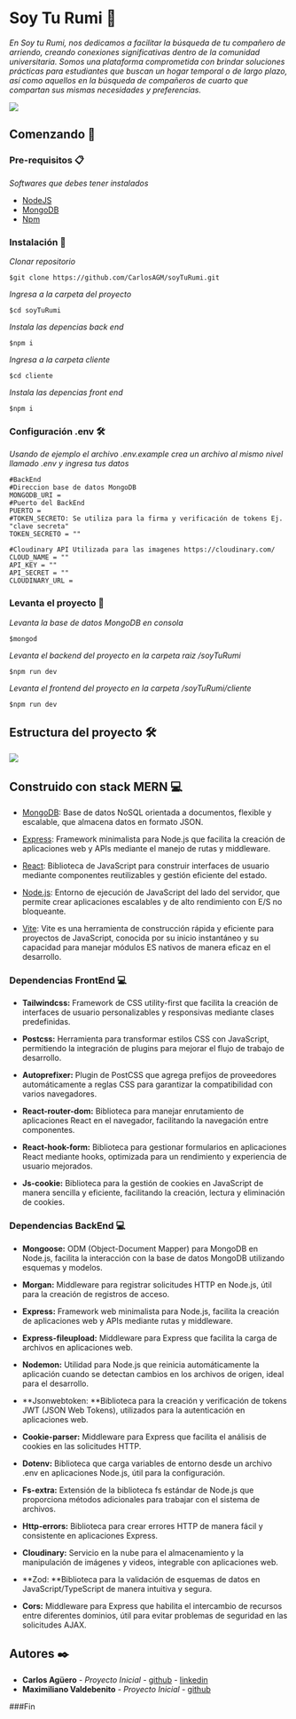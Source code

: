 # Soy Tu Rumi 🏢

_En Soy tu Rumi, nos dedicamos a facilitar la búsqueda de tu compañero de arriendo, creando conexiones significativas dentro de la comunidad universitaria. Somos una plataforma comprometida con brindar soluciones prácticas para estudiantes que buscan un hogar temporal o de largo plazo, así como aquellos en la búsqueda de compañeros de cuarto que compartan sus mismas necesidades y preferencias._

![](https://i.ibb.co/HdH5DmL/soyturumi-Banner.png)

## Comenzando 🚀

### Pre-requisitos 📋

_Softwares que debes tener instalados_

- [NodeJS](https://nodejs.org/en/download/package-manager)
- [MongoDB](https://www.mongodb.com/docs/manual/installation/)
- [Npm](https://docs.npmjs.com/cli/v10/commands/npm-install)

### Instalación 🔧

_Clonar repositorio_

```
$git clone https://github.com/CarlosAGM/soyTuRumi.git
```

_Ingresa a la carpeta del proyecto_

```
$cd soyTuRumi
```

_Instala las depencias back end_

```
$npm i
```

_Ingresa a la carpeta cliente_

```
$cd cliente
```

_Instala las depencias front end_

```
$npm i
```

### Configuración .env 🛠️

_Usando de ejemplo el archivo .env.example crea un archivo al mismo nivel llamado .env y ingresa tus datos_

```
#BackEnd
#Direccion base de datos MongoDB
MONGODB_URI =
#Puerto del BackEnd
PUERTO =
#TOKEN_SECRETO: Se utiliza para la firma y verificación de tokens Ej. "clave secreta"
TOKEN_SECRETO = ""

#Cloudinary API Utilizada para las imagenes https://cloudinary.com/
CLOUD_NAME = ""
API_KEY = ""
API_SECRET = ""
CLOUDINARY_URL =
```

### Levanta el proyecto 🛫

_Levanta la base de datos MongoDB en consola_

```
$mongod
```

_Levanta el backend del proyecto en la carpeta raiz
/soyTuRumi_

```
$npm run dev
```

_Levanta el frontend del proyecto en la carpeta
/soyTuRumi/cliente_

```
$npm run dev
```

## Estructura del proyecto 🛠️

![](https://i.ibb.co/Sdhq09x/Captura-de-pantalla-2024-07-13-020925.png)

## Construido con stack MERN 💻

- [MongoDB](https://www.mongodb.com): Base de datos NoSQL orientada a documentos, flexible y escalable, que almacena datos en formato JSON.

- [Express](https://expressjs.com/es/): Framework minimalista para Node.js que facilita la creación de aplicaciones web y APIs mediante el manejo de rutas y middleware.

- [React](https://es.react.dev): Biblioteca de JavaScript para construir interfaces de usuario mediante componentes reutilizables y gestión eficiente del estado.

- [Node.js](https://nodejs.org/en): Entorno de ejecución de JavaScript del lado del servidor, que permite crear aplicaciones escalables y de alto rendimiento con E/S no bloqueante.

- [Vite](https://vitejs.dev/): Vite es una herramienta de construcción rápida y eficiente para proyectos de JavaScript, conocida por su inicio instantáneo y su capacidad para manejar módulos ES nativos de manera eficaz en el desarrollo.

### Dependencias FrontEnd 💻

- **Tailwindcss:** Framework de CSS utility-first que facilita la creación de interfaces de usuario personalizables y responsivas mediante clases predefinidas.

- **Postcss:** Herramienta para transformar estilos CSS con JavaScript, permitiendo la integración de plugins para mejorar el flujo de trabajo de desarrollo.

- **Autoprefixer:** Plugin de PostCSS que agrega prefijos de proveedores automáticamente a reglas CSS para garantizar la compatibilidad con varios navegadores.

- **React-router-dom:** Biblioteca para manejar enrutamiento de aplicaciones React en el navegador, facilitando la navegación entre componentes.

- **React-hook-form:** Biblioteca para gestionar formularios en aplicaciones React mediante hooks, optimizada para un rendimiento y experiencia de usuario mejorados.

- **Js-cookie:** Biblioteca para la gestión de cookies en JavaScript de manera sencilla y eficiente, facilitando la creación, lectura y eliminación de cookies.

### Dependencias BackEnd 💻

- **Mongoose:** ODM (Object-Document Mapper) para MongoDB en Node.js, facilita la interacción con la base de datos MongoDB utilizando esquemas y modelos.

- **Morgan:** Middleware para registrar solicitudes HTTP en Node.js, útil para la creación de registros de acceso.

- **Express:** Framework web minimalista para Node.js, facilita la creación de aplicaciones web y APIs mediante rutas y middleware.

- **Express-fileupload:** Middleware para Express que facilita la carga de archivos en aplicaciones web.

- **Nodemon:** Utilidad para Node.js que reinicia automáticamente la aplicación cuando se detectan cambios en los archivos de origen, ideal para el desarrollo.

- **Jsonwebtoken: **Biblioteca para la creación y verificación de tokens JWT (JSON Web Tokens), utilizados para la autenticación en aplicaciones web.

- **Cookie-parser:** Middleware para Express que facilita el análisis de cookies en las solicitudes HTTP.

- **Dotenv:** Biblioteca que carga variables de entorno desde un archivo .env en aplicaciones Node.js, útil para la configuración.

- **Fs-extra:** Extensión de la biblioteca fs estándar de Node.js que proporciona métodos adicionales para trabajar con el sistema de archivos.

- **Http-errors:** Biblioteca para crear errores HTTP de manera fácil y consistente en aplicaciones Express.

- **Cloudinary:** Servicio en la nube para el almacenamiento y la manipulación de imágenes y videos, integrable con aplicaciones web.

- **Zod: **Biblioteca para la validación de esquemas de datos en JavaScript/TypeScript de manera intuitiva y segura.

- **Cors:** Middleware para Express que habilita el intercambio de recursos entre diferentes dominios, útil para evitar problemas de seguridad en las solicitudes AJAX.

## Autores ✒️

- **Carlos Agüero** - _Proyecto Inicial_ - [github](https://github.com/CarlosAGM) - [linkedin](www.linkedin.com/in/carlos-agüero-marquizani-620618243)
- **Maximiliano Valdebenito** - _Proyecto Inicial_ - [github](https://github.com/Zycky/)

###Fin
